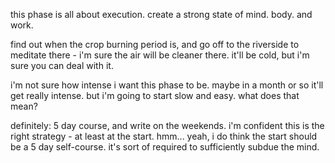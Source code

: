 this phase is all about execution.
create a strong state of mind. body. and work.

find out when the crop burning period is, and go off to the riverside to meditate there - i'm sure the air will be cleaner there. it'll be cold, but i'm sure you can deal with it.

i'm not sure how intense i want this phase to be. maybe in a month or so it'll get really intense. but i'm going to start slow and easy. what does that mean?

definitely: 5 day course, and write on the weekends. i'm confident this is the right strategy - at least at the start. hmm... yeah, i do think the start should be a 5 day self-course. it's sort of required to sufficiently subdue the mind.


